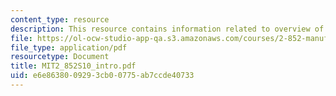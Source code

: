 ```yaml
---
content_type: resource
description: This resource contains information related to overview of system analysis.
file: https://ol-ocw-studio-app-qa.s3.amazonaws.com/courses/2-852-manufacturing-systems-analysis-spring-2010/e6e8638009293cb00775ab7ccde40733_MIT2_852S10_intro.pdf
file_type: application/pdf
resourcetype: Document
title: MIT2_852S10_intro.pdf
uid: e6e86380-0929-3cb0-0775-ab7ccde40733
---
```

